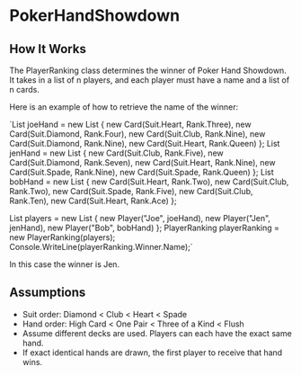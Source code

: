 # PokerHandShowdown

## How It Works
The PlayerRanking class determines the winner of Poker Hand Showdown. It takes in a list of n players, and each player must have a name and a list of n cards.

Here is an example of how to retrieve the name of the winner:

`List<Card> joeHand = new List<Card> { new Card(Suit.Heart, Rank.Three), new Card(Suit.Diamond, Rank.Four), new Card(Suit.Club, Rank.Nine), new Card(Suit.Diamond, Rank.Nine), new Card(Suit.Heart, Rank.Queen) };
List<Card> jenHand = new List<Card> { new Card(Suit.Club, Rank.Five), new Card(Suit.Diamond, Rank.Seven), new Card(Suit.Heart, Rank.Nine), new Card(Suit.Spade, Rank.Nine), new Card(Suit.Spade, Rank.Queen) };
List<Card> bobHand = new List<Card> { new Card(Suit.Heart, Rank.Two), new Card(Suit.Club, Rank.Two), new Card(Suit.Spade, Rank.Five), new Card(Suit.Club, Rank.Ten), new Card(Suit.Heart, Rank.Ace) };

List<Player> players = new List<Player> { new Player("Joe", joeHand), new Player("Jen", jenHand), new Player("Bob", bobHand) };
PlayerRanking playerRanking = new PlayerRanking(players);
Console.WriteLine(playerRanking.Winner.Name);`

In this case the winner is Jen.

## Assumptions
- Suit order: Diamond < Club < Heart < Spade
- Hand order: High Card < One Pair < Three of a Kind < Flush
- Assume different decks are used. Players can each have the exact same hand.
- If exact identical hands are drawn, the first player to receive that hand wins.
